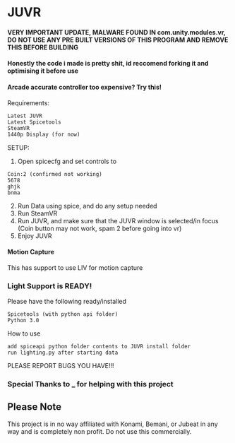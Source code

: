 # JUVR

#### VERY IMPORTANT UPDATE, MALWARE FOUND IN com.unity.modules.vr, DO NOT USE ANY PRE BUILT VERSIONS OF THIS PROGRAM AND REMOVE THIS BEFORE BUILDING

#### Honestly the code i made is pretty shit, id reccomend forking it and optimising it before use

#### Arcade accurate controller too expensive? Try this!

Requirements:
```
Latest JUVR
Latest Spicetools
SteamVR
1440p Display (for now)
```
SETUP:
1. Open spicecfg and set controls to 
```
Coin:2 (confirmed not working)
5678 
ghjk 
bnma
```
2. Run Data using spice, and do any setup needed
3. Run SteamVR
5. Run JUVR, and make sure that the JUVR window is selected/in focus
(Coin button may not work, spam 2 before going into vr)
6. Enjoy JUVR

#### Motion Capture
This has support to use LIV for motion capture

### Light Support is READY!
Please have the following ready/installed
```
Spicetools (with python api folder)
Python 3.0
```

How to use
```
add spiceapi python folder contents to JUVR install folder
run lighting.py after starting data
```
PLEASE REPORT BUGS YOU HAVE!!!

### Special Thanks to _ for helping with this project 


## Please Note
This project is in no way affiliated with Konami, Bemani, or Jubeat in any way and is completely non profit. Do not use this commercially. 
